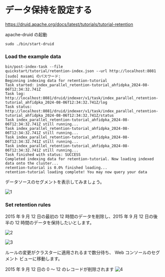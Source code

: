 # データ保持を設定する

https://druid.apache.org/docs/latest/tutorials/tutorial-retention

apache-druid の起動

```
sudo ./bin/start-druid
```

### Load the example data

```
bin/post-index-task --file
quickstart/tutorial/retention-index.json --url http://localhost:8081
[sudo] masami のパスワード:
Beginning indexing data for retention-tutorial
Task started: index_parallel_retention-tutorial_ahfidpka_2024-08-06T12:34:32.741Z
Task log:     http://localhost:8081/druid/indexer/v1/task/index_parallel_retention-tutorial_ahfidpka_2024-08-06T12:34:32.741Z/log
Task status:  http://localhost:8081/druid/indexer/v1/task/index_parallel_retention-tutorial_ahfidpka_2024-08-06T12:34:32.741Z/status
Task index_parallel_retention-tutorial_ahfidpka_2024-08-06T12:34:32.741Z still running...
Task index_parallel_retention-tutorial_ahfidpka_2024-08-06T12:34:32.741Z still running...
Task index_parallel_retention-tutorial_ahfidpka_2024-08-06T12:34:32.741Z still running...
Task index_parallel_retention-tutorial_ahfidpka_2024-08-06T12:34:32.741Z still running...
Task finished with status: SUCCESS
Completed indexing data for retention-tutorial. Now loading indexed data onto the cluster...
retention-tutorial is 0.0% finished loading...
retention-tutorial loading complete! You may now query your data
```

データソースのセグメントを表示してみましょう。

![1](https://github.com/user-attachments/assets/0002e408-a5e2-4627-a1b6-3e2de57ebda6)

### Set retention rules

2015 年 9 月 12 日の最初の 12 時間のデータを削除し、2015 年 9 月 12 日の後半の 12 時間のデータを保持したいとします。

![2](https://github.com/user-attachments/assets/925caecc-d0dc-4c9f-adf0-dc2d1be64d03)

![3](https://github.com/user-attachments/assets/649dc9b5-8b20-45b1-a3eb-77185efc35da)

ルールの変更がクラスターに適用されるまで数分待ち、 Web コンソールのセグメント ビューに移動します。

2015 年 9 月 12 日の 0 ～ 12 のレコードが削除されます
![4](https://github.com/user-attachments/assets/2fa24abe-dae3-4ec8-8822-04cc96b6f539)
